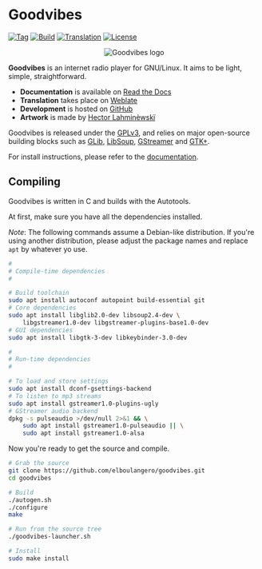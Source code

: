 Goodvibes
=========

[![Tag](https://img.shields.io/github/tag/elboulangero/goodvibes.svg)](https://github.com/elboulangero/goodvibes/releases)
[![Build](https://img.shields.io/shippable/586380d4666b4b1000d180e8.svg)](https://app.shippable.com/github/elboulangero/goodvibes)
[![Translation](https://hosted.weblate.org/widgets/goodvibes/-/svg-badge.svg)](https://hosted.weblate.org/engage/goodvibes/?utm_source=widget)
[![License](https://img.shields.io/github/license/elboulangero/goodvibes.svg)](COPYING)

<p align="center">
  <img src="https://raw.githubusercontent.com/elboulangero/goodvibes/master/data/icons/hicolor/256x256/apps/goodvibes.png" alt="Goodvibes logo"/>
</p>

**Goodvibes** is an internet radio player for GNU/Linux. It aims to be light,
simple, straightforward.

- **Documentation** is available on [Read the Docs](https://goodvibes.readthedocs.io)
- **Translation** takes place on [Weblate](https://hosted.weblate.org/projects/goodvibes)
- **Development** is hosted on [GitHub](https://github.com/elboulangero/goodvibes)
- **Artwork** is made by [Hector Lahminèwskï](http://lahminewski-lab.net)

Goodvibes is released under the [GPLv3](https://www.gnu.org/licenses/gpl-3.0.html),
and relies on major open-source building blocks such as [GLib][], [LibSoup][],
[GStreamer][] and [GTK+][].

For install instructions, please refer to the
[documentation](https://goodvibes.readthedocs.io/en/latest/downloads.html).

[glib]:      https://wiki.gnome.org/Projects/GLib
[libsoup]:   https://wiki.gnome.org/Projects/libsoup
[gstreamer]: https://gstreamer.freedesktop.org/
[gtk+]:      https://www.gtk.org/



Compiling
---------

Goodvibes is written in C and builds with the Autotools.

At first, make sure you have all the dependencies installed.

*Note*: The following commands assume a Debian-like distribution. If you're
using another distribution, please adjust the package names and replace `apt`
by whatever yo use.

```bash
#
# Compile-time dependencies
#

# Build toolchain
sudo apt install autoconf autopoint build-essential git
# Core dependencies
sudo apt install libglib2.0-dev libsoup2.4-dev \
    libgstreamer1.0-dev libgstreamer-plugins-base1.0-dev
# GUI dependencies
sudo apt install libgtk-3-dev libkeybinder-3.0-dev

#
# Run-time dependencies
#

# To load and store settings
sudo apt install dconf-gsettings-backend
# To listen to mp3 streams
sudo apt install gstreamer1.0-plugins-ugly
# GStreamer audio backend
dpkg -s pulseaudio >/dev/null 2>&1 && \
    sudo apt install gstreamer1.0-pulseaudio || \
    sudo apt install gstreamer1.0-alsa
```

Now you're ready to get the source and compile.

```bash
# Grab the source
git clone https://github.com/elboulangero/goodvibes.git
cd goodvibes

# Build
./autogen.sh
./configure
make

# Run from the source tree
./goodvibes-launcher.sh

# Install
sudo make install
```
